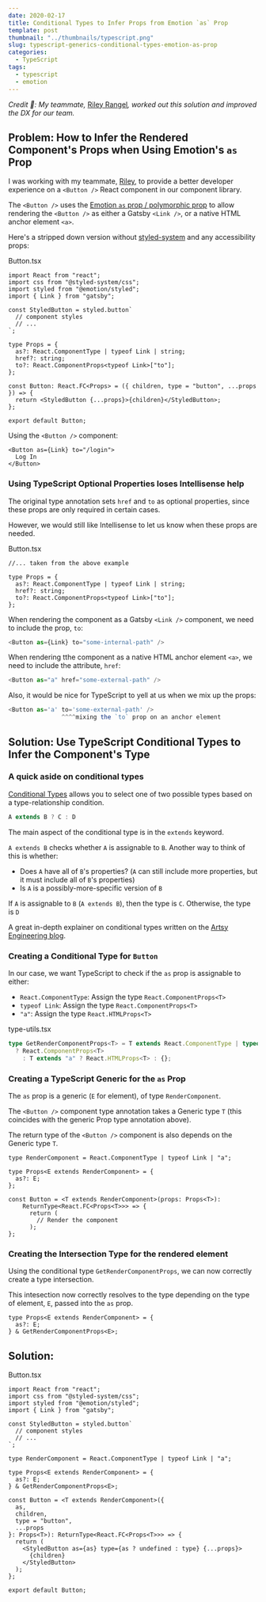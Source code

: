 ```yaml
---
date: 2020-02-17
title: Conditional Types to Infer Props from Emotion `as` Prop
template: post
thumbnail: "../thumbnails/typescript.png"
slug: typescript-generics-conditional-types-emotion-as-prop
categories:
  - TypeScript
tags:
  - typescript
  - emotion
---
```


_Credit 👏: My teammate,_ <a href='https://github.com/riley-rangel' target='_blank'>Riley Rangel</a>_, worked out this solution and improved the DX for our team._

## Problem: How to Infer the Rendered Component's Props when Using Emotion's `as` Prop

I was working with my teammate, <a href='https://github.com/riley-rangel' target='_blank'>Riley</a>, to provide a better developer experience on a `<Button />` React component in our component library.

The `<Button />` uses the <a href="https://emotion.sh/docs/styled#as-prop" target="_blank">Emotion `as` prop / polymorphic prop</a> to allow rendering the `<Button />` as either a Gatsby `<Link />`, or a native HTML anchor element `<a>`.

Here's a stripped down version without <a href="https://styled-system.com/" target="_blank">styled-system</a> and any accessibility props:

<div class="filename">Button.tsx</div>

```typescript{13-14}
import React from "react";
import css from "@styled-system/css";
import styled from "@emotion/styled";
import { Link } from "gatsby";

const StyledButton = styled.button`
  // component styles
  // ...
`;

type Props = {
  as?: React.ComponentType | typeof Link | string;
  href?: string;
  to?: React.ComponentProps<typeof Link>["to"];
};

const Button: React.FC<Props> = ({ children, type = "button", ...props }) => {
  return <StyledButton {...props}>{children}</StyledButton>;
};

export default Button;
```

Using the `<Button />` component:

```typescript{1}
<Button as={Link} to="/login">
  Log In
</Button>
```

### Using TypeScript Optional Properties loses Intellisense help

The original type annotation sets `href` and `to` as optional properties, since these props are only required in certain cases.

However, we would still like Intellisense to let us know when these props are needed.

<div class="filename">Button.tsx</div>

```typescript{5-6}
//... taken from the above example

type Props = {
  as?: React.ComponentType | typeof Link | string;
  href?: string;
  to?: React.ComponentProps<typeof Link>["to"];
};
```

When rendering the component as a Gatsby `<Link />` component, we need to include the prop, `to`:

```typescript
<Button as={Link} to="some-internal-path" />
```

When rendering tthe component as a native HTML anchor element `<a>`, we need to include the attribute, `href`:

```typescript
<Button as="a" href="some-external-path" />
```

Also, it would be nice for TypeScript to yell at us when we mix up the props:

```typescript
<Button as='a' to='some-external-path' />
               ^^^^mixing the `to` prop on an anchor element
```

## Solution: Use TypeScript Conditional Types to Infer the Component's Type

### A quick aside on conditional types

<a href='https://www.typescriptlang.org/docs/handbook/advanced-types.html#conditional-types' target="_blank">Conditional Types</a> allows you to select one of two possible types based on a type-relationship condition.

```typescript
A extends B ? C : D
```

The main aspect of the conditional type is in the `extends` keyword.

`A extends B` checks whether `A` is assignable to `B`. Another way to think of this is whether:

- Does `A` have all of `B`'s properties? (`A` can still include more properties, but it must include all of `B`'s properties)
- Is `A` is a possibly-more-specific version of `B`

If `A` is assignable to `B` (`A extends B`), then the type is `C`. Otherwise, the type is `D`

A great in-depth explainer on conditional types written on the <a href='https://artsy.github.io/blog/2018/11/21/conditional-types-in-typescript/' target="_blank">Artsy Engineering blog</a>.

### Creating a Conditional Type for `Button`

In our case, we want TypeScript to check if the `as` prop is assignable to either:

- `React.ComponentType`: Assign the type `React.ComponentProps<T>`
- `typeof Link`: Assign the type `React.ComponentProps<T>`
- `"a"`: Assign the type `React.HTMLProps<T>`

<div class="filename">type-utils.tsx</div>

<!-- prettier-ignore-start -->
```typescript
type GetRenderComponentProps<T> = T extends React.ComponentType | typeof Link
  ? React.ComponentProps<T>
    : T extends "a" ? React.HTMLProps<T> : {};
```
<!-- prettier-ignore-end -->

### Creating a TypeScript Generic for the `as` Prop

The `as` prop is a generic (`E` for element), of type `RenderComponent`.

The `<Button />` component type annotation takes a Generic type `T` (this coincides with the generic Prop type annotation above).

The return type of the `<Button />` component is also depends on the Generic type `T`.

```typescript{4,7,8}
type RenderComponent = React.ComponentType | typeof Link | "a";

type Props<E extends RenderComponent> = {
  as?: E;
};

const Button = <T extends RenderComponent>(props: Props<T>):
    ReturnType<React.FC<Props<T>>> => {
      return (
        // Render the component
      );
};
```

### Creating the Intersection Type for the rendered element

Using the conditional type `GetRenderComponentProps`, we can now correctly create a type intersection.

This intesection now correctly resolves to the type depending on the type of element, `E`, passed into the `as` prop.

```typescript{3}
type Props<E extends RenderComponent> = {
  as?: E;
} & GetRenderComponentProps<E>;
```

## Solution:

<div class="filename">Button.tsx</div>

<!-- prettier-ignore-start -->
```typescript{11,13-15,17,22}
import React from "react";
import css from "@styled-system/css";
import styled from "@emotion/styled";
import { Link } from "gatsby";

const StyledButton = styled.button`
  // component styles
  // ...
`;

type RenderComponent = React.ComponentType | typeof Link | "a";

type Props<E extends RenderComponent> = {
  as?: E;
} & GetRenderComponentProps<E>;

const Button = <T extends RenderComponent>({
  as,
  children,
  type = "button",
  ...props
}: Props<T>): ReturnType<React.FC<Props<T>>> => {
  return (
    <StyledButton as={as} type={as ? undefined : type} {...props}>
      {children}
    </StyledButton>
  );
};

export default Button;
```
<!-- prettier-ignore-end -->
